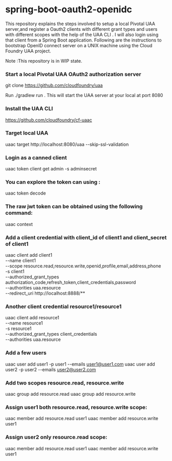 # spring-boot-oauth2-openidc

This repository explains the steps involved to setup a local Pivotal UAA server,and register a Oauth2 clients with different grant types and users with different scopes with the help of the UAA CLI . I will also  login using that client from a Spring Boot application.
Following are the instructions to bootstrap OpenID connect server  on a UNIX machine using the Cloud Foundry UAA project.


Note :This repository is in WIP state.

### Start a local Pivotal UAA OAuth2 authorization server

git clone https://github.com/cloudfoundry/uaa

Run ./gradlew run . This will start the UAA server at your local at port 8080

### Install the UAA CLI 

https://github.com/cloudfoundry/cf-uaac 

### Target local UAA
uaac target http://localhost:8080/uaa --skip-ssl-validation

### Login as a canned client
uaac token client get admin -s adminsecret

### You can explore the token can using :

uaac token decode

### The raw jwt token can be obtained using the following command:

uaac context

### Add a client credential with client_id of client1 and client_secret of client1
uaac client add client1 \
   --name client1 \
   --scope resource.read,resource.write,openid,profile,email,address,phone \
   -s client1 \
   --authorized_grant_types authorization_code,refresh_token,client_credentials,password \
   --authorities uaa.resource \
   --redirect_uri http://localhost:8888/**


### Another client credential resource1/resource1
uaac client add resource1 \
  --name resource1 \
  -s resource1 \
  --authorized_grant_types client_credentials \
  --authorities uaa.resource


### Add a few users
uaac user add user1 -p user1 --emails user1@user1.com
uaac user add user2 -p user2 --emails user2@user2.com


### Add two scopes resource.read, resource.write
uaac group add resource.read
uaac group add resource.write

### Assign user1 both resource.read, resource.write scope:
uaac member add resource.read user1
uaac member add resource.write user1


### Assign user2 only resource.read scope:
uaac member add resource.read user1
uaac member add resource.write user1
